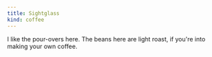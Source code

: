 ```yaml
---
title: Sightglass
kind: coffee
---
```

I like the pour-overs here. The beans here are light roast, if you're into making your own coffee.

